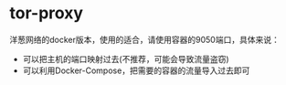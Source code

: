 # tor-proxy
洋葱网络的docker版本，使用的适合，请使用容器的9050端口，具体来说：
- 可以把主机的端口映射过去(不推荐，可能会导致流量盗窃)
- 可以利用Docker-Compose，把需要的容器的流量导入过去即可
